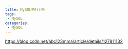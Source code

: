 ```yaml
---
title: MySQL执行分析
tags:
 - MySQL
categories: 
 - MySQL
---
```




https://blog.csdn.net/abc123mma/article/details/127811132